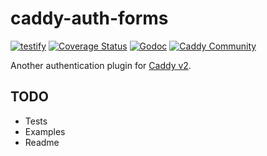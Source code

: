 # caddy-auth-forms

[![testify](https://github.com/freman/caddy2-reauth/workflows/testify/badge.svg?branch=master)](https://github.com/freman/caddy2-reauth/actions/)
[![Coverage Status](https://coveralls.io/repos/github/freman/caddy2-reauth/badge.svg?branch=master)](https://coveralls.io/github/freman/caddy2-reauth?branch=master)
[![Godoc](https://img.shields.io/badge/godoc-reference-blue.svg)](https://pkg.go.dev/github.com/freman/caddy2-reauth)
[![Caddy Community](https://img.shields.io/badge/community-forum-ff69b4.svg)](https://caddy.community)

Another authentication plugin for [Caddy v2](https://github.com/caddyserver/caddy).

## TODO

* Tests
* Examples
* Readme
